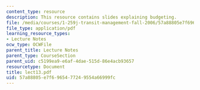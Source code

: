 ```yaml
---
content_type: resource
description: This resource contains slides explaining budgeting.
file: /media/courses/1-259j-transit-management-fall-2006/57a88805e7f6965477249554a66999fc_lect13.pdf
file_type: application/pdf
learning_resource_types:
- Lecture Notes
ocw_type: OCWFile
parent_title: Lecture Notes
parent_type: CourseSection
parent_uid: c5199ea9-e6af-4dae-515d-86e4acb93657
resourcetype: Document
title: lect13.pdf
uid: 57a88805-e7f6-9654-7724-9554a66999fc
---
```

